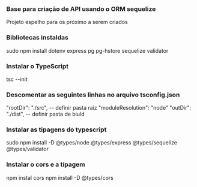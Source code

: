 ### Base para criação de API usando o ORM sequelize

Projeto espelho para os próximo a serem criados

### Bibliotecas instaldas

sudo npm install dotenv express pg pg-hstore sequelize validator

### Instalar o TypeScript

tsc --init

### Descomentar as seguintes linhas no arquivo tsconfig.json

"rootDir": "./src", -- definir pasta raiz
"moduleResolution": "node"
"outDir": "./dist", -- definir pasta de biuld

### Instalar as tipagens do typescript

sudo npm install -D @types/node @types/express @types/sequelize @types/validator

### Instalar o cors e a tipagem

npm instal cors
npm install -D @types/cors
